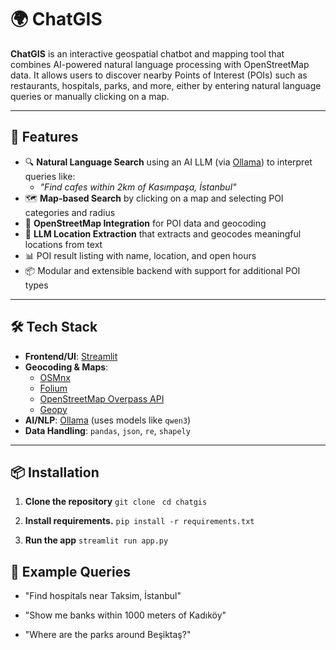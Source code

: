 # 🌍 ChatGIS

**ChatGIS** is an interactive geospatial chatbot and mapping tool that combines AI-powered natural language processing with OpenStreetMap data. It allows users to discover nearby Points of Interest (POIs) such as restaurants, hospitals, parks, and more, either by entering natural language queries or manually clicking on a map.

---

## 🚀 Features

- 🔍 **Natural Language Search** using an AI LLM (via [Ollama](https://ollama.com)) to interpret queries like:
  - _"Find cafes within 2km of Kasımpaşa, İstanbul"_
- 🗺️ **Map-based Search** by clicking on a map and selecting POI categories and radius
- 📍 **OpenStreetMap Integration** for POI data and geocoding
- 🧠 **LLM Location Extraction** that extracts and geocodes meaningful locations from text
- 📊 POI result listing with name, location, and open hours
- 📦 Modular and extensible backend with support for additional POI types

---

## 🛠️ Tech Stack

- **Frontend/UI**: [Streamlit](https://streamlit.io/)
- **Geocoding & Maps**:
  - [OSMnx](https://github.com/gboeing/osmnx)
  - [Folium](https://python-visualization.github.io/folium/)
  - [OpenStreetMap Overpass API](https://overpass-api.de/)
  - [Geopy](https://geopy.readthedocs.io/en/stable/)
- **AI/NLP**: [Ollama](https://ollama.com) (uses models like `qwen3`)
- **Data Handling**: `pandas`, `json`, `re`, `shapely`

---

## 📦 Installation

1. **Clone the repository**
    ```git clone ```
    ``` cd chatgis ```
2. **Install requirements.**
    ```pip install -r requirements.txt```

3. **Run the app**
    ```streamlit run app.py```


## 💬 Example Queries
* "Find hospitals near Taksim, İstanbul"

* "Show me banks within 1000 meters of Kadıköy"

* "Where are the parks around Beşiktaş?"
